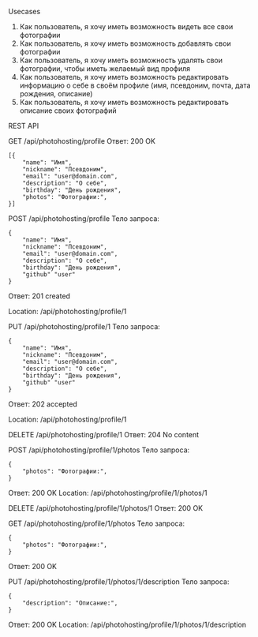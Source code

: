 Usecases


1. Как пользователь, я хочу иметь возможность видеть все свои фотографии
1. Как пользователь, я хочу иметь возможность добавлять свои фотографии
1. Как пользователь, я хочу иметь возможность удалять свои фотографии, чтобы иметь желаемый вид профиля
1. Как пользователь, я хочу иметь возможность редактировать информацию о себе в своём профиле (имя, псевдоним, почта, дата рождения, описание)
1. Как пользователь, я хочу иметь возможность редактировать описание своих фотографий


REST API


GET /api/photohosting/profile
Ответ: 200 OK

    [{
        "name": "Имя",
        "nickname": "Псевдоним",
        "email": "user@domain.com",
        "description": "О себе",
        "birthday": "День рождения",
        "photos": "Фотографии:",
    }]
POST /api/photohosting/profile
Тело запроса:

    {
        "name": "Имя",
        "nickname": "Псевдоним",
        "email": "user@domain.com",
        "description": "О себе",
        "birthday": "День рождения",
        "github" "user"
    }
Ответ: 201 created

Location: /api/photohosting/profile/1

PUT /api/photohosting/profile/1
Тело запроса:

    {
        "name": "Имя",
        "nickname": "Псевдоним",
        "email": "user@domain.com",
        "description": "О себе",
        "birthday": "День рождения",
        "github" "user"
    }
Ответ: 202 accepted

Location: /api/photohosting/profile/1

DELETE /api/photohosting/profile/1
Ответ: 204 No content

POST /api/photohosting/profile/1/photos
Тело запроса:

    {
        "photos": "Фотографии:",
    }
Ответ: 200 OK Location: /api/photohosting/profile/1/photos/1

DELETE /api/photohosting/profile/1/photos/1
Ответ: 200 OK

GET /api/photohosting/profile/1/photos
Тело запроса:

    {
        "photos": "Фотографии:",
    }
Ответ: 200 OK

PUT /api/photohosting/profile/1/photos/1/description
Тело запроса:

    {
        "description": "Описание:",
    }
Ответ: 200 OK Location: /api/photohosting/profile/1/photos/1/description